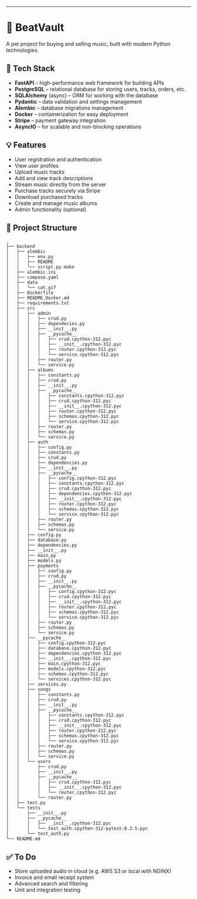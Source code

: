 
---

# 🎵 BeatVault

A pet project for buying and selling music, built with modern Python technologies.

## 🚀 Tech Stack

- **FastAPI** – high-performance web framework for building APIs  
- **PostgreSQL** – relational database for storing users, tracks, orders, etc.  
- **SQLAlchemy** (async) – ORM for working with the database  
- **Pydantic** – data validation and settings management  
- **Alembic** – database migrations management  
- **Docker** – containerization for easy deployment  
- **Stripe** – payment gateway integration  
- **AsyncIO** – for scalable and non-blocking operations

## 💡 Features

- User registration and authentication  
- View user profiles
- Upload music tracks
- Add and view track descriptions
- Stream music directly from the server
- Purchase tracks securely via Stripe
- Download purchased tracks
- Create and manage music albums
- Admin functionality (optional)

## 📂 Project Structure

```
.
├── backend
│   ├── alembic
│   │   ├── env.py
│   │   ├── README
│   │   └── script.py.mako
│   ├── alembic.ini
│   ├── compose.yaml
│   ├── data
│   │   └── cat.gif
│   ├── Dockerfile
│   ├── README.Docker.md
│   ├── requirements.txt
│   ├── src
│   │   ├── admin
│   │   │   ├── crud.py
│   │   │   ├── dependecies.py
│   │   │   ├── __init__.py
│   │   │   ├── __pycache__
│   │   │   │   ├── crud.cpython-312.pyc
│   │   │   │   ├── __init__.cpython-312.pyc
│   │   │   │   ├── router.cpython-312.pyc
│   │   │   │   └── service.cpython-312.pyc
│   │   │   ├── router.py
│   │   │   └── service.py
│   │   ├── albums
│   │   │   ├── constants.py
│   │   │   ├── crud.py
│   │   │   ├── __init__.py
│   │   │   ├── __pycache__
│   │   │   │   ├── constants.cpython-312.pyc
│   │   │   │   ├── crud.cpython-312.pyc
│   │   │   │   ├── __init__.cpython-312.pyc
│   │   │   │   ├── router.cpython-312.pyc
│   │   │   │   ├── schemas.cpython-312.pyc
│   │   │   │   └── service.cpython-312.pyc
│   │   │   ├── router.py
│   │   │   ├── schemas.py
│   │   │   └── service.py
│   │   ├── auth
│   │   │   ├── config.py
│   │   │   ├── constants.py
│   │   │   ├── crud.py
│   │   │   ├── dependencies.py
│   │   │   ├── __init__.py
│   │   │   ├── __pycache__
│   │   │   │   ├── config.cpython-312.pyc
│   │   │   │   ├── constants.cpython-312.pyc
│   │   │   │   ├── crud.cpython-312.pyc
│   │   │   │   ├── dependencies.cpython-312.pyc
│   │   │   │   ├── __init__.cpython-312.pyc
│   │   │   │   ├── router.cpython-312.pyc
│   │   │   │   ├── schemas.cpython-312.pyc
│   │   │   │   └── service.cpython-312.pyc
│   │   │   ├── router.py
│   │   │   ├── schemas.py
│   │   │   └── service.py
│   │   ├── config.py
│   │   ├── database.py
│   │   ├── dependencies.py
│   │   ├── __init__.py
│   │   ├── main.py
│   │   ├── models.py
│   │   ├── payments
│   │   │   ├── config.py
│   │   │   ├── crud.py
│   │   │   ├── __init__.py
│   │   │   ├── __pycache__
│   │   │   │   ├── config.cpython-312.pyc
│   │   │   │   ├── crud.cpython-312.pyc
│   │   │   │   ├── __init__.cpython-312.pyc
│   │   │   │   ├── router.cpython-312.pyc
│   │   │   │   ├── schemas.cpython-312.pyc
│   │   │   │   └── service.cpython-312.pyc
│   │   │   ├── router.py
│   │   │   ├── schemas.py
│   │   │   └── service.py
│   │   ├── __pycache__
│   │   │   ├── config.cpython-312.pyc
│   │   │   ├── database.cpython-312.pyc
│   │   │   ├── dependencies.cpython-312.pyc
│   │   │   ├── __init__.cpython-312.pyc
│   │   │   ├── main.cpython-312.pyc
│   │   │   ├── models.cpython-312.pyc
│   │   │   ├── schemas.cpython-312.pyc
│   │   │   └── services.cpython-312.pyc
│   │   ├── services.py
│   │   ├── songs
│   │   │   ├── constants.py
│   │   │   ├── crud.py
│   │   │   ├── __init__.py
│   │   │   ├── __pycache__
│   │   │   │   ├── constants.cpython-312.pyc
│   │   │   │   ├── crud.cpython-312.pyc
│   │   │   │   ├── __init__.cpython-312.pyc
│   │   │   │   ├── router.cpython-312.pyc
│   │   │   │   ├── schemas.cpython-312.pyc
│   │   │   │   └── service.cpython-312.pyc
│   │   │   ├── router.py
│   │   │   ├── schemas.py
│   │   │   └── service.py
│   │   └── users
│   │       ├── crud.py
│   │       ├── __init__.py
│   │       ├── __pycache__
│   │       │   ├── crud.cpython-312.pyc
│   │       │   ├── __init__.cpython-312.pyc
│   │       │   └── router.cpython-312.pyc
│   │       └── router.py
│   ├── test.py
│   └── tests
│       ├── __init__.py
│       ├── __pycache__
│       │   ├── __init__.cpython-312.pyc
│       │   └── test_auth.cpython-312-pytest-8.3.5.pyc
│       └── test_auth.py
└── README.md
```

## ✅ To Do

- Store uploaded audio in cloud (e.g. AWS S3 or local with NGINX)
- Invoice and email receipt system
- Advanced search and filtering
- Unit and integration testing